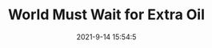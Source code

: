 ---
"title": "World Must Wait for Extra Oil"
"date": "2021-9-14 15:54:5"
"feed_name": "RIGZONE"
"feed_website": "http://www.rigzone.com/"
"feed_rss": "http://www.rigzone.com/news/rss/rigzone_latest.aspx"
"link": "https://www.rigzone.com/news/wire/world_must_wait_for_extra_oil-14-sep-2021-166431-article/?rss=true"
"file": "_posts/1-1-2021-f5de93fe791419e62fc49847f2d9acb83f3761b8.md"
"accident": "0"
"drilling": "0"
---